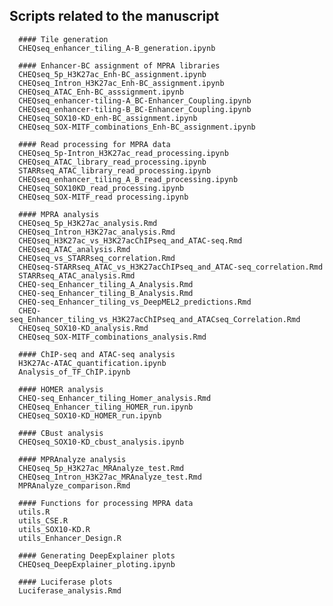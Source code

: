 ## Scripts related to the manuscript
      #### Tile generation
      CHEQseq_enhancer_tiling_A-B_generation.ipynb

      #### Enhancer-BC assignment of MPRA libraries
      CHEQseq_5p_H3K27ac_Enh-BC_assignment.ipynb
      CHEQseq_Intron_H3K27ac_Enh-BC_assignment.ipynb
      CHEQseq_ATAC_Enh-BC_asssignment.ipynb
      CHEQseq_enhancer-tiling-A_BC-Enhancer_Coupling.ipynb
      CHEQseq_enhancer-tiling-B_BC-Enhancer_Coupling.ipynb
      CHEQseq_SOX10-KD_enh-BC_assignment.ipynb
      CHEQseq_SOX-MITF_combinations_Enh-BC_assignment.ipynb

      #### Read processing for MPRA data
      CHEQseq_5p-Intron_H3K27ac_read_processing.ipynb
      CHEQseq_ATAC_library_read_processing.ipynb
      STARRseq_ATAC_library_read_processing.ipynb
      CHEQseq_enhancer_tiling_A_B_read_processing.ipynb
      CHEQseq_SOX10KD_read_processing.ipynb
      CHEQseq_SOX-MITF_read processing.ipynb

      #### MPRA analysis
      CHEQseq_5p_H3K27ac_analysis.Rmd
      CHEQseq_Intron_H3K27ac_analysis.Rmd
      CHEQseq_H3K27ac_vs_H3K27acChIPseq_and_ATAC-seq.Rmd
      CHEQseq_ATAC_analysis.Rmd
      CHEQseq_vs_STARRseq_correlation.Rmd
      CHEQseq-STARRseq_ATAC_vs_H3K27acChIPseq_and_ATAC-seq_correlation.Rmd
      STARRseq_ATAC_analysis.Rmd
      CHEQ-seq_Enhancer_tiling_A_Analysis.Rmd
      CHEQ-seq_Enhancer_tiling_B_Analysis.Rmd
      CHEQ-seq_Enhancer_tiling_vs_DeepMEL2_predictions.Rmd
      CHEQ-seq_Enhancer_tiling_vs_H3K27acChIPseq_and_ATACseq_Correlation.Rmd
      CHEQseq_SOX10-KD_analysis.Rmd
      CHEQseq_SOX-MITF_combinations_analysis.Rmd

      #### ChIP-seq and ATAC-seq analysis
      H3K27Ac-ATAC_quantification.ipynb
      Analysis_of_TF_ChIP.ipynb

      #### HOMER analysis
      CHEQ-seq_Enhancer_tiling_Homer_analysis.Rmd
      CHEQseq_Enhancer_tiling_HOMER_run.ipynb
      CHEQseq_SOX10-KD_HOMER_run.ipynb

      #### CBust analysis
      CHEQseq_SOX10-KD_cbust_analysis.ipynb

      #### MPRAnalyze analysis
      CHEQseq_5p_H3K27ac_MRAnalyze_test.Rmd
      CHEQseq_Intron_H3K27ac_MRAnalyze_test.Rmd
      MPRAnalyze_comparison.Rmd

      #### Functions for processing MPRA data
      utils.R
      utils_CSE.R
      utils_SOX10-KD.R
      utils_Enhancer_Design.R

      #### Generating DeepExplainer plots
      CHEQseq_DeepExplainer_ploting.ipynb

      #### Luciferase plots
      Luciferase_analysis.Rmd
